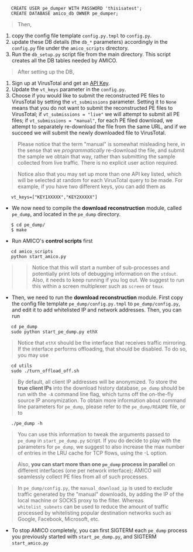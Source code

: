 
```
   CREATE USER pe_dumper WITH PASSWORD 'thisisatest';
   CREATE DATABASE amico_db OWNER pe_dumper;
```
> Then,
  1. copy the config file template `config.py.tmpl` to  `config.py`.
  1. update these DB details (the `db_*` parameters) accordingly in the `config.py` file under the `amico_scripts` directory.
  1. Run the `db_setup.py` script file from the main directory. This script creates all the DB tables needed by AMICO.

> After setting up the DB,
  1. Sign up at VirusTotal and get an [API Key](https://www.virustotal.com/en/documentation/public-api/#getting-started).
  1. Update the `vt_keys` parameter in the `config.py`.
  1. Choose if you would like to submit the reconstructed PE files to VirusTotal by setting the  `vt_submissions` parameter. Setting it to `None` means that you do not want to submit the reconstructed PE files to VirusTotal; if `vt_submissions = "live"` we will attempt to submit all PE files; if `vt_submissions = "manual"`, for each PE filed download, we attempt to separately re-download the file from the same URL, and if we succeed we will submit the newly downloaded file to VirusTotal.

> Please notice that the term "manual" is somewhat misleading here, in the sense that we _programmatically_ re-download the file, and submit the sample we obtain that way, rather than submitting the sample collected from live traffic. There is no explicit user action required.

> Notice also that you may set up more than one API key listed, which will be selected at random for each VirusTotal query to be made. For example, if you have two different keys, you can add them as
```
   vt_keys=["KEY1XXXXX","KEY2XXXXX"]
```
  * We now need to compile the **download reconstruction** module, called `pe_dump`, and located in the `pe_dump` directory.
```
   $ cd pe_dump/
   $ make
```
  * Run AMICO's **control scripts** first
```
   cd amico_scripts
   python start_amico.py
```
> > Notice that this will start a number of sub-processes and potentially print lots of debugging information on the `stdout`. Also, it needs to keep running if you log out. We suggest to run this within a screen multiplexer such as `screen` or `tmux`.

  * Then, we need to run the **download reconstruction** module. First copy the config file template `pe_dump/config.py.tmpl` to  `pe_dump/config.py`, and edit it to add whitelisted IP and network addresses. Then, you can run
```
   cd pe_dump
   sudo python start_pe_dump.py ethX
```

> Notice that `ethX` should be the interface that receives traffic mirroring. If the interface performs offloading, that should be disabled. To do so, you may use
```
   cd utils
   sudo ./turn_offload_off.sh
```

> By default, all client IP addresses will be anonymized. To store the **true client IPs** into the download history database, `pe_dump` should be run with the `-A` command line flag, which turns off the on-the-fly source IP anonymization. To obtain more information about command line parameters for `pe_dump`, please refer to the `pe_dump/README` file, or to
```
   ./pe_dump -h
```

> You can use this information to tweak the arguments passed to `pe_dump` in `start_pe_dump.py` script. If you do decide to play with the parameters for `pe_dump`, we suggest to also increase the max number of entries in the LRU cache for TCP flows, using the -L option.

> Also, **you can start more than one `pe_dump` process in parallel** on different interfaces (one per network interface); AMICO will seamlessly collect PE files from all of such processes.

> In `pe_dump/config.py`, the `manual_download_ip` is used to exclude traffic generated by the "manual"  downloads, by adding the IP of the local machine or SOCKS proxy to the filter. Whereas `whitelist_subnets` can be used to reduce the amount of traffic processed by whitelisting popular destination networks such as Google, Facebook, Microsoft, etc.


  * To stop AMICO completely, you can first SIGTERM each `pe_dump` process you previously started with `start_pe_dump.py`, and SIGTERM `start_amico.py`